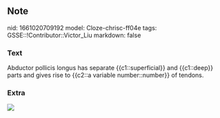 ## Note
nid: 1661020709192
model: Cloze-chrisc-ff04e
tags: GSSE::!Contributor::Victor_Liu
markdown: false

### Text
Abductor pollicis longus has separate {{c1::superficial}} and {{c1::deep}} parts and gives rise to {{c2::a variable number::number}} of tendons.

### Extra
<img src="paste-10440c5a40c5bdcc290c9b09683514084c40cc15.jpg">
